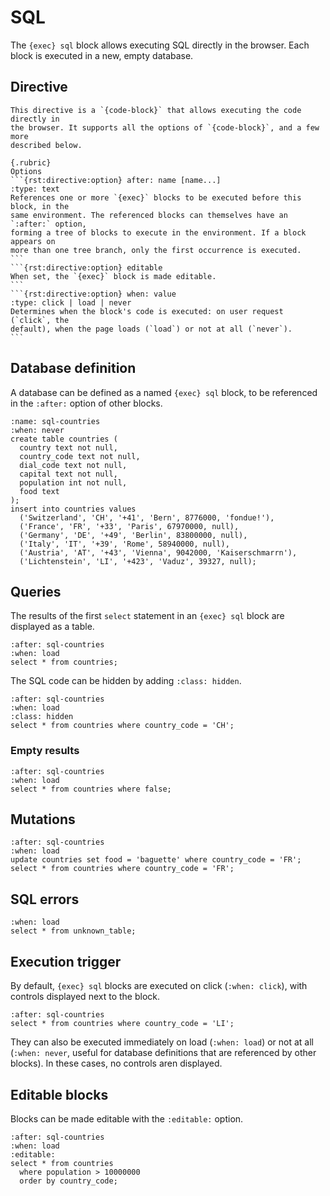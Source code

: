<!-- Copyright 2024 Remy Blank <remy@c-space.org> -->
<!-- SPDX-License-Identifier: MIT -->

# SQL

The `{exec} sql` block allows executing SQL directly in the browser. Each block
is executed in a new, empty database.

## Directive

````{rst:directive} .. {exec}:: language (sql)
This directive is a `{code-block}` that allows executing the code directly in
the browser. It supports all the options of `{code-block}`, and a few more
described below.

{.rubric}
Options
```{rst:directive:option} after: name [name...]
:type: text
References one or more `{exec}` blocks to be executed before this block, in the
same environment. The referenced blocks can themselves have an `:after:` option,
forming a tree of blocks to execute in the environment. If a block appears on
more than one tree branch, only the first occurrence is executed.
```
```{rst:directive:option} editable
When set, the `{exec}` block is made editable.
```
```{rst:directive:option} when: value
:type: click | load | never
Determines when the block's code is executed: on user request (`click`, the
default), when the page loads (`load`) or not at all (`never`).
```
````

## Database definition

A database can be defined as a named `{exec} sql` block, to be referenced in the
`:after:` option of other blocks.

```{exec} sql
:name: sql-countries
:when: never
create table countries (
  country text not null,
  country_code text not null,
  dial_code text not null,
  capital text not null,
  population int not null,
  food text
);
insert into countries values
  ('Switzerland', 'CH', '+41', 'Bern', 8776000, 'fondue!'),
  ('France', 'FR', '+33', 'Paris', 67970000, null),
  ('Germany', 'DE', '+49', 'Berlin', 83800000, null),
  ('Italy', 'IT', '+39', 'Rome', 58940000, null),
  ('Austria', 'AT', '+43', 'Vienna', 9042000, 'Kaiserschmarrn'),
  ('Lichtenstein', 'LI', '+423', 'Vaduz', 39327, null);
```

## Queries

The results of the first `select` statement in an `{exec} sql` block are
displayed as a table.

```{exec} sql
:after: sql-countries
:when: load
select * from countries;
```

The SQL code can be hidden by adding `:class: hidden`.

```{exec} sql
:after: sql-countries
:when: load
:class: hidden
select * from countries where country_code = 'CH';
```

### Empty results

```{exec} sql
:after: sql-countries
:when: load
select * from countries where false;
```

## Mutations

```{exec} sql
:after: sql-countries
:when: load
update countries set food = 'baguette' where country_code = 'FR';
select * from countries where country_code = 'FR';
```

## SQL errors

```{exec} sql
:when: load
select * from unknown_table;
```

## Execution trigger

By default, `{exec} sql` blocks are executed on click (`:when: click`), with
controls displayed next to the block.

```{exec} sql
:after: sql-countries
select * from countries where country_code = 'LI';
```

They can also be executed immediately on load (`:when: load`) or not at all
(`:when: never`, useful for database definitions that are referenced by other
blocks). In these cases, no controls aren displayed.

## Editable blocks

Blocks can be made editable with the `:editable:` option.

```{exec} sql
:after: sql-countries
:when: load
:editable:
select * from countries
  where population > 10000000
  order by country_code;
```
